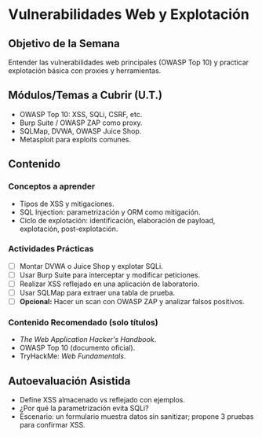 # Vulnerabilidades Web y Explotación

## Objetivo de la Semana
Entender las vulnerabilidades web principales (OWASP Top 10) y practicar explotación básica con proxies y herramientas.

## Módulos/Temas a Cubrir (U.T.)
- OWASP Top 10: XSS, SQLi, CSRF, etc.
- Burp Suite / OWASP ZAP como proxy.
- SQLMap, DVWA, OWASP Juice Shop.
- Metasploit para exploits comunes.

## Contenido

### Conceptos a aprender
- Tipos de XSS y mitigaciones.
- SQL Injection: parametrización y ORM como mitigación.
- Ciclo de explotación: identificación, elaboración de payload, explotación, post-explotación.

### Actividades Prácticas
- [ ] Montar DVWA o Juice Shop y explotar SQLi.  
- [ ] Usar Burp Suite para interceptar y modificar peticiones.  
- [ ] Realizar XSS reflejado en una aplicación de laboratorio.  
- [ ] Usar SQLMap para extraer una tabla de prueba.  
- [ ] **Opcional:** Hacer un scan con OWASP ZAP y analizar falsos positivos.

### Contenido Recomendado (solo títulos)
- *The Web Application Hacker's Handbook*.
- OWASP Top 10 (documento oficial).
- TryHackMe: *Web Fundamentals*.

## Autoevaluación Asistida
- Define XSS almacenado vs reflejado con ejemplos.
- ¿Por qué la parametrización evita SQLi?
- Escenario: un formulario muestra datos sin sanitizar; propone 3 pruebas para confirmar XSS.
